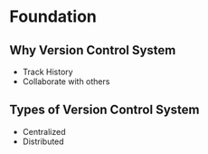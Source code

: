 

# Foundation

## Why Version Control System
- Track History
- Collaborate with others

## Types of Version Control System
- Centralized
- Distributed